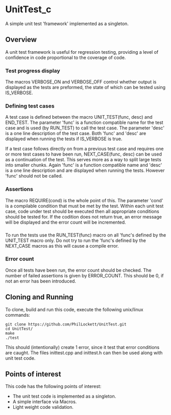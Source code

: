 # UnitTest_c

A simple unit test 'framework' implemented as a singleton.

## Overview

A unit test framework is useful for regression testing, providing a level of
confidence in code proportional to the coverage of code.

### Test progress display
The macros VERBOSE_ON and VERBOSE_OFF control whether output is displayed as
the tests are preformed, the state of which can be tested using IS_VERBOSE.

### Defining test cases
A test case is defined between the macro UNIT_TEST(func, desc) and END_TEST.
The parameter 'func' is a function compatible name for the test case and is
used (by RUN_TEST) to call the test case. The parameter 'desc' is a one line
description of the test case. Both 'func' and 'desc' are displayed when
running the tests if IS_VERBOSE is true.

If a test case follows directly on from a previous test case and requires one
or more test cases to have been run, NEXT_CASE(func, desc) can be used as a
continuation of the test. This serves more as a way to split large tests into
smaller chunks. Again 'func' is a function compatible name and 'desc' is a one
line description and are displayed when running the tests. However 'func' 
should not be called.

### Assertions
The macro REQUIRE(cond) is the whole point of this. The parameter 'cond' is
a compilable condition that must be met by the test. Within each unit test
case, code under test should be executed then all appropriate conditions 
should be tested for. If the codition does not return true, an error message
will be displayed and the error count will be incremented.

###
To run the tests use the RUN_TEST(func) macro on all 'func's defined by the
UNIT_TEST macro only. Do not try to run the 'func's defined by the NEXT_CASE
macros as this will cause a compile error.

### Error count
Once all tests have been run, the error count should be checked. The number of
failed assertions is given by ERROR_COUNT. This should be 0, if not an error 
has been introduced.

## Cloning and Running

To clone, build and run this code, execute the following unix/linux commands:

    git clone https://github.com/PhilLockett/UnitTest.git
    cd UnitTest/
    make
    ./test

This should (intentionally) create 1 error, since it test that error conditions
are caught. The files inittest.cpp and inittest.h can then be used along with
unit test code.

## Points of interest

This code has the following points of interest:

  * The unit test code is implemented as a singleton.
  * A simple interface via Macros.
  * Light weight code validation.
